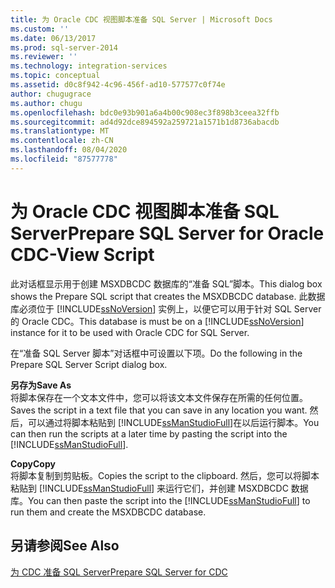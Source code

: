 ```yaml
---
title: 为 Oracle CDC 视图脚本准备 SQL Server | Microsoft Docs
ms.custom: ''
ms.date: 06/13/2017
ms.prod: sql-server-2014
ms.reviewer: ''
ms.technology: integration-services
ms.topic: conceptual
ms.assetid: d0c8f942-4c96-456f-ad10-577577c0f74e
author: chugugrace
ms.author: chugu
ms.openlocfilehash: bdc0e93b901a6a4b00c908ec3f898b3ceea32ffb
ms.sourcegitcommit: ad4d92dce894592a259721a1571b1d8736abacdb
ms.translationtype: MT
ms.contentlocale: zh-CN
ms.lasthandoff: 08/04/2020
ms.locfileid: "87577778"
---
```

# <a name="prepare-sql-server-for-oracle-cdc-view-script"></a><span data-ttu-id="9cbc3-102">为 Oracle CDC 视图脚本准备 SQL Server</span><span class="sxs-lookup"><span data-stu-id="9cbc3-102">Prepare SQL Server for Oracle CDC-View Script</span></span>
  <span data-ttu-id="9cbc3-103">此对话框显示用于创建 MSXDBCDC 数据库的“准备 SQL”脚本。</span><span class="sxs-lookup"><span data-stu-id="9cbc3-103">This dialog box shows the Prepare SQL script that creates the MSXDBCDC database.</span></span> <span data-ttu-id="9cbc3-104">此数据库必须位于 [!INCLUDE[ssNoVersion](../../includes/ssnoversion-md.md)] 实例上，以便它可以用于针对 SQL Server 的 Oracle CDC。</span><span class="sxs-lookup"><span data-stu-id="9cbc3-104">This database is must be on a [!INCLUDE[ssNoVersion](../../includes/ssnoversion-md.md)] instance for it to be used with Oracle CDC for SQL Server.</span></span>  
  
 <span data-ttu-id="9cbc3-105">在“准备 SQL Server 脚本”对话框中可设置以下项。</span><span class="sxs-lookup"><span data-stu-id="9cbc3-105">Do the following in the Prepare SQL Server Script dialog box.</span></span>  
  
 <span data-ttu-id="9cbc3-106">**另存为**</span><span class="sxs-lookup"><span data-stu-id="9cbc3-106">**Save As**</span></span>  
 <span data-ttu-id="9cbc3-107">将脚本保存在一个文本文件中，您可以将该文本文件保存在所需的任何位置。</span><span class="sxs-lookup"><span data-stu-id="9cbc3-107">Saves the script in a text file that you can save in any location you want.</span></span> <span data-ttu-id="9cbc3-108">然后，可以通过将脚本粘贴到 [!INCLUDE[ssManStudioFull](../../includes/ssmanstudiofull-md.md)]在以后运行脚本。</span><span class="sxs-lookup"><span data-stu-id="9cbc3-108">You can then run the scripts at a later time by pasting the script into the [!INCLUDE[ssManStudioFull](../../includes/ssmanstudiofull-md.md)].</span></span>  
  
 <span data-ttu-id="9cbc3-109">**Copy**</span><span class="sxs-lookup"><span data-stu-id="9cbc3-109">**Copy**</span></span>  
 <span data-ttu-id="9cbc3-110">将脚本复制到剪贴板。</span><span class="sxs-lookup"><span data-stu-id="9cbc3-110">Copies the script to the clipboard.</span></span> <span data-ttu-id="9cbc3-111">然后，您可以将脚本粘贴到 [!INCLUDE[ssManStudioFull](../../includes/ssmanstudiofull-md.md)] 来运行它们，并创建 MSXDBCDC 数据库。</span><span class="sxs-lookup"><span data-stu-id="9cbc3-111">You can then paste the script into the [!INCLUDE[ssManStudioFull](../../includes/ssmanstudiofull-md.md)] to run them and create the MSXDBCDC database.</span></span>  
  
## <a name="see-also"></a><span data-ttu-id="9cbc3-112">另请参阅</span><span class="sxs-lookup"><span data-stu-id="9cbc3-112">See Also</span></span>  
 [<span data-ttu-id="9cbc3-113">为 CDC 准备 SQL Server</span><span class="sxs-lookup"><span data-stu-id="9cbc3-113">Prepare SQL Server for CDC</span></span>](prepare-sql-server-for-cdc.md)  
  
  
